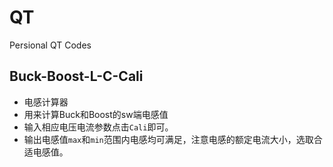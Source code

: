 # QT
Persional QT Codes

## Buck-Boost-L-C-Cali
+ 电感计算器
+ 用来计算Buck和Boost的sw端电感值
+ 输入相应电压电流参数点击`Cali`即可。
+ 输出电感值`max`和`min`范围内电感均可满足，注意电感的额定电流大小，选取合适电感值。
